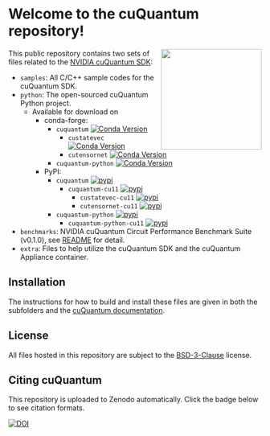 # Welcome to the cuQuantum repository!

<img align="right" width="200"
src="https://developer.nvidia.com/sites/default/files/akamai/nvidia-cuquantum-icon.svg"
/>

This public repository contains two sets of files related to the [NVIDIA cuQuantum SDK](https://developer.nvidia.com/cuquantum-sdk):

- `samples`: All C/C++ sample codes for the cuQuantum SDK.
- `python`: The open-sourced cuQuantum Python project.
  - Available for download on
    - conda-forge:
      - `cuquantum` [![Conda Version](https://img.shields.io/conda/vn/conda-forge/cuquantum.svg)](https://anaconda.org/conda-forge/cuquantum)
        - `custatevec` [![Conda Version](https://img.shields.io/conda/vn/conda-forge/custatevec.svg)](https://anaconda.org/conda-forge/custatevec)
        - `cutensornet` [![Conda Version](https://img.shields.io/conda/vn/conda-forge/cutensornet.svg)](https://anaconda.org/conda-forge/cutensornet)
      - `cuquantum-python` [![Conda Version](https://img.shields.io/conda/vn/conda-forge/cuquantum-python.svg)](https://anaconda.org/conda-forge/cuquantum-python)
    - PyPI:
      - `cuquantum` [![pypi](https://img.shields.io/pypi/v/cuquantum.svg)](https://pypi.python.org/pypi/cuquantum)
        - `cuquantum-cu11` [![pypi](https://img.shields.io/pypi/v/cuquantum-cu11.svg)](https://pypi.python.org/pypi/cuquantum-cu11)
          - `custatevec-cu11` [![pypi](https://img.shields.io/pypi/v/custatevec-cu11.svg)](https://pypi.python.org/pypi/custatevec-cu11)
          - `cutensornet-cu11` [![pypi](https://img.shields.io/pypi/v/cutensornet-cu11.svg)](https://pypi.python.org/pypi/cutensornet-cu11)
      - `cuquantum-python` [![pypi](https://img.shields.io/pypi/v/cuquantum-python.svg)](https://pypi.python.org/pypi/cuquantum-python)
        - `cuquantum-python-cu11` [![pypi](https://img.shields.io/pypi/v/cuquantum-python-cu11.svg)](https://pypi.python.org/pypi/cuquantum-python-cu11)
- `benchmarks`: NVIDIA cuQuantum Circuit Performance Benchmark Suite (v0.1.0), see [README](./benchmarks/README.md) for detail.
- `extra`: Files to help utilize the cuQuantum SDK and the cuQuantum Appliance container.

## Installation

The instructions for how to build and install these files are given in both the subfolders and
the [cuQuantum documentation](https://docs.nvidia.com/cuda/cuquantum/index.html).

## License

All files hosted in this repository are subject to the [BSD-3-Clause](./LICENSE) license.

## Citing cuQuantum

This repository is uploaded to Zenodo automatically. Click the badge below to see citation formats.

[![DOI](https://zenodo.org/badge/DOI/10.5281/zenodo.6385574.svg)](https://doi.org/10.5281/zenodo.6385574)

